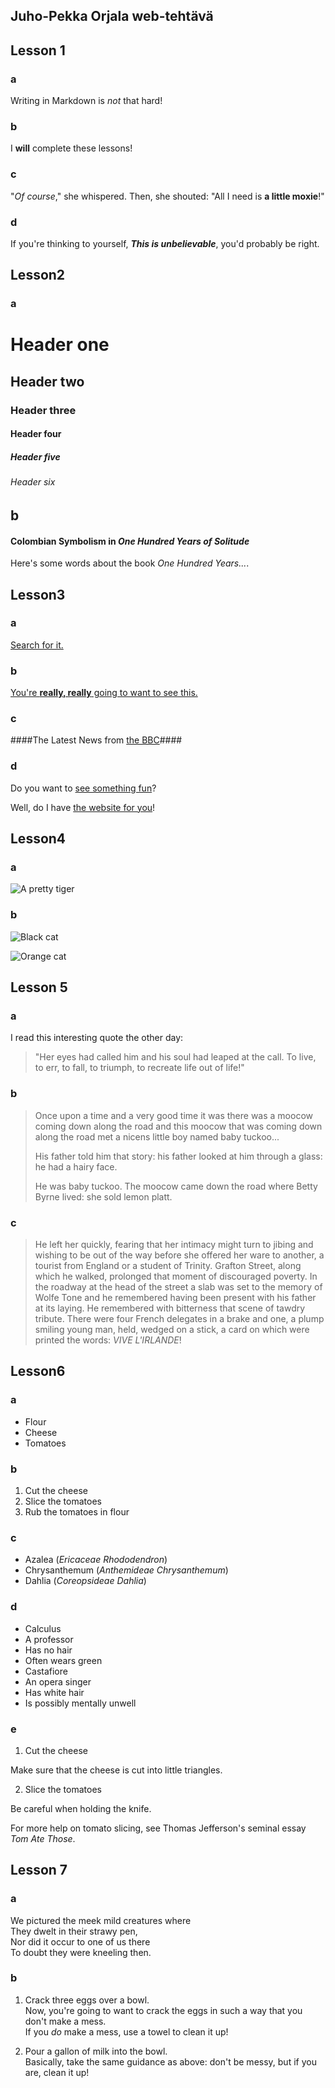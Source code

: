 ## Juho-Pekka Orjala web-tehtävä
## Lesson 1
### a
Writing in Markdown is _not_ that hard!
### b
I **will** complete these lessons!
### c
"_Of course_," she whispered. Then, she shouted: "All I need is **a little moxie**!"
### d
If you're thinking to yourself, **_This is unbelievable_**, you'd probably be right.


## Lesson2
### a
# Header one
## Header two
### Header three
#### Header four
##### Header five
###### Header six

## b
#### Colombian Symbolism in _One Hundred Years of Solitude_

Here's some words about the book _One Hundred Years..._.


## Lesson3
### a
[Search for it.](www.google.com)
### b
[You're **really, really** going to want to see this.](www.dailykitten.com)
### c
####The Latest News from [the BBC](www.bbc.com/news)####
### d
Do you want to [see something fun][a fun place]?

Well, do I have [the website for you][another fun place]!

[a fun place]: www.zombo.com
[another fun place]: www.stumbleupon.com


## Lesson4
### a
![A pretty tiger](https://upload.wikimedia.org/wikipedia/commons/5/56/Tiger.50.jpg)
### b
![Black cat][Black]

![Orange cat][Orange]

[Black]: https://upload.wikimedia.org/wikipedia/commons/a/a3/81_INF_DIV_SSI.jpg
[Orange]: http://icons.iconarchive.com/icons/google/noto-emoji-animals-nature/256/22221-cat-icon.png


## Lesson 5
### a
I read this interesting quote the other day:

>"Her eyes had called him and his soul had leaped at the call. To live, to err, to fall, to triumph, to recreate life out of life!"
### b
>Once upon a time and a very good time it was there was a moocow coming down along the road and this moocow that was coming down along the road met a nicens little boy named baby tuckoo...
>
>His father told him that story: his father looked at him through a glass: he had a hairy face.
>
>He was baby tuckoo. The moocow came down the road where Betty Byrne lived: she sold lemon platt.
### c
>He left her quickly, fearing that her intimacy might turn to jibing and wishing to be out of the way before she offered her ware to another, a tourist from England or a student of Trinity. Grafton Street, along which he walked, prolonged that moment of discouraged poverty. In the roadway at the head of the street a slab was set to the memory of Wolfe Tone and he remembered having been present with his father at its laying. He remembered with bitterness that scene of tawdry tribute. There were four French delegates in a brake and one, a plump smiling young man, held, wedged on a stick, a card on which were printed the words: _VIVE L'IRLANDE_!


## Lesson6
### a
* Flour
* Cheese
* Tomatoes
### b
1. Cut the cheese
2. Slice the tomatoes
3. Rub the tomatoes in flour
### c
* Azalea (_Ericaceae Rhododendron_)
* Chrysanthemum (_Anthemideae Chrysanthemum_)
* Dahlia (_Coreopsideae Dahlia_)
### d
* Calculus
 * A professor
 * Has no hair
 * Often wears green
* Castafiore
 * An opera singer
 * Has white hair
 * Is possibly mentally unwell
### e
1. Cut the cheese

 Make sure that the cheese is cut into little triangles.

2. Slice the tomatoes
  
 Be careful when holding the knife.

 For more help on tomato slicing, see Thomas Jefferson's seminal essay _Tom Ate Those_.


## Lesson 7
### a
We pictured the meek mild creatures where  
They dwelt in their strawy pen,  
Nor did it occur to one of us there  
To doubt they were kneeling then.
### b
1. Crack three eggs over a bowl.  
 Now, you're going to want to crack the eggs in such a way that you don't make a mess.  
 If you _do_ make a mess, use a towel to clean it up!

2. Pour a gallon of milk into the bowl.  
 Basically, take the same guidance as above: don't be messy, but if you are, clean it up!
